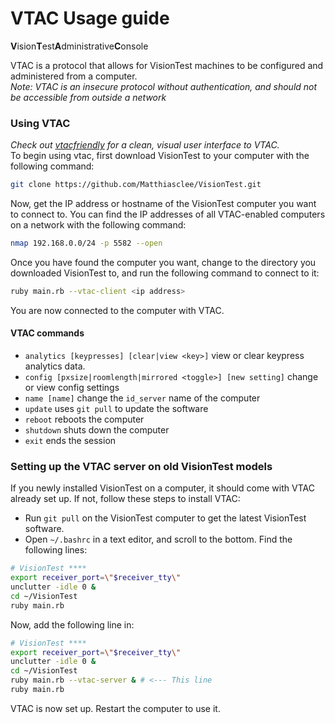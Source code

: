 # VTAC Usage guide
**V**ision**T**est**A**dministrative**C**onsole

VTAC is a protocol that allows for VisionTest machines to be configured and administered from a computer.
<br>
*Note: VTAC is an insecure protocol without authentication, and should not be accessible from outside a network*

### Using VTAC
*Check out [vtacfriendly](https://github.com/Matthiasclee/VtacFriendly) for a clean, visual user interface to VTAC.*
<br>
To begin using vtac, first download VisionTest to your computer with the following command:
```sh
git clone https://github.com/Matthiasclee/VisionTest.git
```
Now, get the IP address or hostname of the VisionTest computer you want to connect to. You can find the IP addresses of all VTAC-enabled computers on a network with the following command:
```sh
nmap 192.168.0.0/24 -p 5582 --open
```
Once you have found the computer you want, change to the directory you downloaded VisionTest to, and run the following command to connect to it:
```sh
ruby main.rb --vtac-client <ip address>
```
You are now connected to the computer with VTAC.

#### VTAC commands
* `analytics [keypresses] [clear|view <key>]` view or clear keypress analytics data.
* `config [pxsize|roomlength|mirrored <toggle>] [new setting]` change or view config settings
* `name [name]` change the `id_server` name of the computer
* `update` uses `git pull` to update the software
* `reboot` reboots the computer
* `shutdown` shuts down the computer
* `exit` ends the session

### Setting up the VTAC server on old VisionTest models
If you newly installed VisionTest on a computer, it should come with VTAC already set up. If not, follow these steps to install VTAC:
* Run `git pull` on the VisionTest computer to get the latest VisionTest software.
* Open `~/.bashrc` in a text editor, and scroll to the bottom. Find the following lines:
```sh
# VisionTest ****
export receiver_port=\"$receiver_tty\"
unclutter -idle 0 &
cd ~/VisionTest
ruby main.rb
```
Now, add the following line in:
```sh
# VisionTest ****
export receiver_port=\"$receiver_tty\"
unclutter -idle 0 &
cd ~/VisionTest
ruby main.rb --vtac-server & # <--- This line
ruby main.rb
```
VTAC is now set up. Restart the computer to use it.
